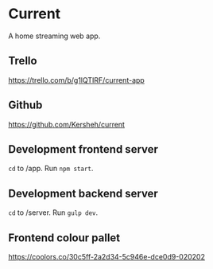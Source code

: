 # Current
A home streaming web app.

## Trello
https://trello.com/b/g1lQTIRF/current-app

## Github
https://github.com/Kersheh/current

## Development frontend server
`cd` to /app. Run `npm start`.

## Development backend server
`cd` to /server. Run `gulp dev`.

## Frontend colour pallet
https://coolors.co/30c5ff-2a2d34-5c946e-dce0d9-020202

